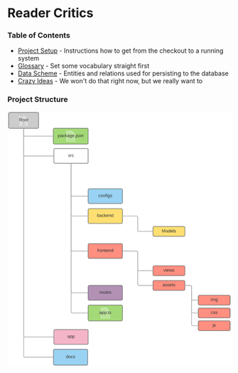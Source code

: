 # Reader Critics

### Table of Contents

* [Project Setup](doc/project-setup.md) - Instructions how to get from the checkout to a running system
* [Glossary](doc/glossary.md) - Set some vocabulary straight first
* [Data Scheme](doc/data-scheme.md) - Entities and relations used for persisting to the database
* [Crazy Ideas](doc/think-about-these-crazy-ideas.md) - We won't do that right now, but we really want to

### Project Structure

![Reader Critics Project Map](doc/img/leserkritikk_map.png)
